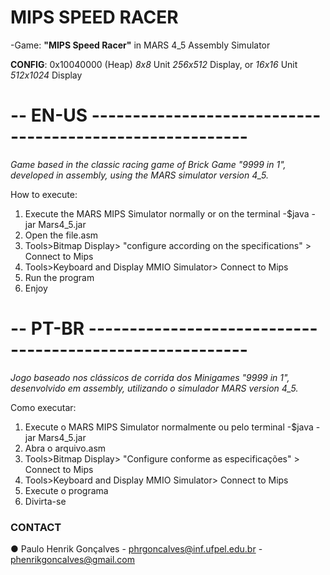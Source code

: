# **MIPS SPEED RACER**
-Game: **"MIPS Speed Racer"** in MARS 4_5 Assembly Simulator

**CONFIG**: 0x10040000 (Heap)   _8x8_ Unit _256x512_ Display, or _16x16_ Unit _512x1024_ Display
                            
# -- EN-US ---------------------------------------------------------
_Game based in the classic racing game of Brick Game "9999 in 1", developed in assembly, using the MARS simulator version 4_5._

How to execute:

1. Execute the MARS MIPS Simulator normally or on the terminal -$java -jar Mars4_5.jar
2. Open the file.asm
3. Tools>Bitmap Display> "configure according on the specifications" > Connect to Mips
4. Tools>Keyboard and Display MMIO Simulator> Connect to Mips
5. Run the program
6. Enjoy

# -- PT-BR ---------------------------------------------------------
_Jogo baseado nos clássicos de corrida dos Minigames "9999 in 1", desenvolvido em assembly, utilizando o simulador MARS version 4_5._

Como executar:

1. Execute o MARS MIPS Simulator normalmente ou pelo terminal -$java -jar Mars4_5.jar
2. Abra o arquivo.asm
3. Tools>Bitmap Display> "Configure conforme as especificações" > Connect to Mips
4. Tools>Keyboard and Display MMIO Simulator> Connect to Mips
5. Execute o programa
6. Divirta-se

### CONTACT

● Paulo Henrik Gonçalves
    - phrgoncalves@inf.ufpel.edu.br
    - phenrikgoncalves@gmail.com

